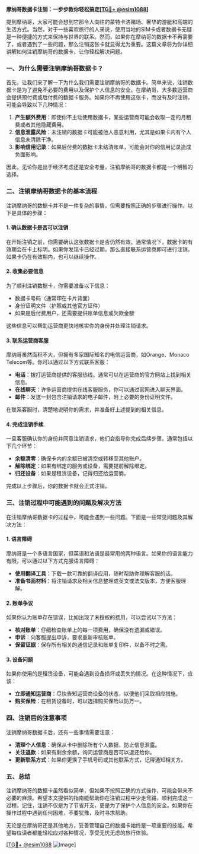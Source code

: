 **摩纳哥数据卡注销：一步步教你轻松搞定[[TG💪+ @esim1088](https://t.me/s/esim1088)]**

提到摩纳哥，大家可能会想到它那令人向往的蒙特卡洛赌场、奢华的游艇和高端的生活方式。当然，对于一些喜欢旅行的人来说，使用当地的SIM卡或者数据卡无疑是一种便捷的方式来保持与世界的联系。然而，如果你在摩纳哥的数据卡不再需要了，或者遇到了一些问题，那么注销这张卡就显得尤为重要。这篇文章将为你详细讲解如何注销摩纳哥的数据卡，让你轻松解决问题。

### 一、为什么需要注销摩纳哥数据卡？

首先，让我们来了解一下为什么我们需要注销摩纳哥的数据卡。简单来说，注销数据卡是为了避免不必要的费用以及保护个人信息的安全。在摩纳哥，大多数运营商会提供预付费或后付费的数据卡服务。如果你不再使用这张卡，而没有及时注销，可能会导致以下几种情况：

1. **产生额外费用**：即使你不主动使用数据卡，某些运营商可能会收取一定的月租费或者其他隐藏费用。
2. **信息泄露风险**：未注销的数据卡可能被他人恶意利用，尤其是如果卡内有个人信息未清除干净。
3. **影响信用记录**：如果后付费的数据卡未结清账单，可能会对你的信用记录造成负面影响。

因此，无论你是出于经济考虑还是安全考量，注销摩纳哥的数据卡都是一个明智的选择。

### 二、注销摩纳哥数据卡的基本流程

注销摩纳哥的数据卡并不是一件复杂的事情，但需要按照正确的步骤进行操作。以下是具体的步骤：

#### 1. 确认数据卡是否可以注销

在开始注销之前，你需要确认这张数据卡是否仍然有效。通常情况下，数据卡的有效期会在卡上标明。如果你发现卡已经过期，那么直接联系运营商即可进行注销。如果卡仍在有效期内，也可以继续操作。

#### 2. 收集必要信息

为了顺利注销数据卡，你需要准备以下信息：
- 数据卡号码（通常印在卡片背面）
- 身份证明文件（护照或其他官方证件）
- 如果是后付费用户，还需要提供账单信息或欠款金额

这些信息可以帮助运营商更快地核实你的身份并处理注销请求。

#### 3. 联系运营商客服

摩纳哥虽然面积不大，但拥有多家国际知名的电信运营商，如Orange、Monaco Telecom等。你可以通过以下方式联系客服：

- **电话**：拨打运营商提供的客服热线。通常可以在运营商的官方网站上找到相关信息。
- **在线聊天**：许多运营商提供在线客服服务，你可以通过官网进入聊天界面。
- **邮件**：发送一封包含注销请求的电子邮件，附上必要的身份证明文件。

在联系客服时，清楚地说明你的需求，并准备好上述提到的相关信息。

#### 4. 完成注销手续

一旦客服确认你的身份并同意注销请求，他们会指导你完成后续步骤。通常包括以下几个环节：

- **余额清零**：确保卡内的余额已被清空或转移至其他账户。
- **解除绑定**：如果有绑定的服务或设备，需要提前解除绑定。
- **归还设备**：如果是租赁设备，记得归还给运营商。

完成以上步骤后，你的数据卡就会正式注销。

### 三、注销过程中可能遇到的问题及解决方法

在注销摩纳哥数据卡的过程中，可能会遇到一些问题。下面是一些常见问题及其解决方法：

#### 1. 语言障碍

摩纳哥是一个多语言国家，但英语和法语是最常用的两种语言。如果你的语言能力有限，可以通过以下方式克服语言障碍：

- **使用翻译工具**：下载一款可靠的翻译应用，随时帮助你理解客服的话。
- **准备书面材料**：将注销请求及相关信息整理成英文或法文版本，方便客服理解。

#### 2. 账单争议

如果你认为账单存在错误，比如出现了未授权的费用，可以尝试以下方法：

- **核对账单**：仔细检查账单上的每一项费用，确保没有遗漏或错误。
- **申诉**：向客服提出申诉，要求重新审核账单。
- **保留证据**：保存所有相关的通信记录和账单复印件，以备不时之需。

#### 3. 设备问题

如果你使用的是租赁设备，可能会遇到设备损坏或丢失的情况。在这种情况下，应该：

- **立即通知运营商**：尽快告知运营商设备的状态，以便他们采取相应措施。
- **购买保险**：在租赁设备时，可以选择购买保险以防万一。

### 四、注销后的注意事项

注销摩纳哥数据卡后，还有一些事情需要注意：

- **清理个人信息**：确保从卡中删除所有个人数据，防止信息泄露。
- **关注退款**：如果有剩余余额，询问运营商是否可以退还给你。
- **更新联系方式**：如果你更换了手机号码或其他联系方式，记得通知相关方。

### 五、总结

注销摩纳哥的数据卡虽然看似简单，但如果不按照正确的方式操作，可能会带来不必要的麻烦。希望本文提供的指南能帮助你在注销过程中少走弯路，顺利完成这一过程。记住，注销不仅是为了节省开支，更是为了保护个人信息的安全。如果你在操作过程中遇到任何困难，不要犹豫，及时寻求帮助。

无论是在摩纳哥还是其他地方，妥善管理自己的数据卡始终是一项重要的技能。希望每位读者都能轻松应对各种情况，享受无忧无虑的旅行体验。

[[TG💪+ @esim1088](https://t.me/s/esim1088) ![Image](https://i.postimg.cc/4NQfJmqS/Snipaste-2025-05-13-00-14-12.png)]